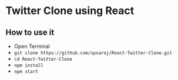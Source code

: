 # Twitter Clone using React

## How to use it
* Open Terminal
* ```git clone https://github.com/spsaroj/React-Twitter-Clone.git```
* ```cd React-Twitter-Clone```
* ```npm install```
* ```npm start```
